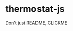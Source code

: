 # thermostat-js

[Don't just README, CLICKME](http://htmlpreview.github.io/?https://github.com/alittlecross/thermostat-js/blob/master/src/index.html)
